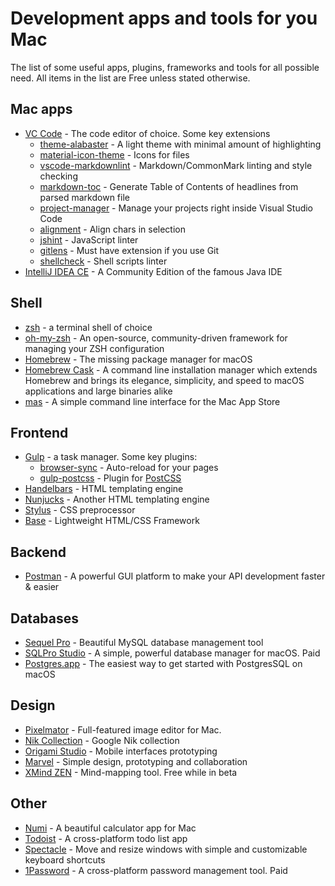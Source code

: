 # Development apps and tools for you Mac

The list of some useful apps, plugins, frameworks and tools for all possible need. All items in the list are Free unless stated otherwise.

## Mac apps

- [VC Code](https://code.visualstudio.com) - The code editor of choice. Some key extensions
    - [theme-alabaster](https://marketplace.visualstudio.com/items?itemName=tonsky.theme-alabaster) - A light theme with minimal amount of highlighting
    - [material-icon-theme](https://marketplace.visualstudio.com/items?itemName=PKief.material-icon-theme) - Icons for files
    - [vscode-markdownlint](https://marketplace.visualstudio.com/items?itemName=DavidAnson.vscode-markdownlint) - Markdown/CommonMark linting and style checking
    - [markdown-toc](https://marketplace.visualstudio.com/items?itemName=AlanWalk.markdown-toc) - Generate Table of Contents of headlines from parsed markdown file
    - [project-manager](https://marketplace.visualstudio.com/items?itemName=alefragnani.project-manager) - Manage your projects right inside Visual Studio Code
    - [alignment](https://marketplace.visualstudio.com/items?itemName=annsk.alignment) - Align chars in selection
    - [jshint](https://marketplace.visualstudio.com/items?itemName=dbaeumer.jshint) - JavaScript linter
    - [gitlens](https://marketplace.visualstudio.com/items?itemName=eamodio.gitlens) - Must have extension if you use Git
    - [shellcheck](https://marketplace.visualstudio.com/items?itemName=timonwong.shellcheck) - Shell scripts linter
- [IntelliJ IDEA CE](https://www.jetbrains.com/idea/features/editions_comparison_matrix.html) - A Community Edition of the famous Java IDE

## Shell

- [zsh](http://www.zsh.org) - a terminal shell of choice
- [oh-my-zsh](http://ohmyz.sh) - An open-source, community-driven framework for managing your ZSH configuration
- [Homebrew](https://brew.sh) - The missing package manager for macOS
- [Homebrew Cask](http://caskroom.github.io) - A command line installation manager which extends Homebrew and brings its elegance, simplicity, and speed to macOS applications and large binaries alike
- [mas](https://github.com/mas-cli/mas) - A simple command line interface for the Mac App Store

## Frontend

- [Gulp](https://gulpjs.com) - a task manager. Some key plugins:
    - [browser-sync](https://www.browsersync.io) - Auto-reload for your pages
    - [gulp-postcss](https://github.com/postcss/gulp-postcss) - Plugin for [PostCSS](https://github.com/postcss/postcss)
- [Handelbars](http://handlebarsjs.com) - HTML templating engine
- [Nunjucks](https://mozilla.github.io/nunjucks/) - Another HTML templating engine
- [Stylus](http://stylus-lang.com) - CSS preprocessor
- [Base](http://getbase.org) - Lightweight HTML/CSS Framework

## Backend

- [Postman](https://www.getpostman.com) - A powerful GUI platform to make your API development faster & easier

## Databases

- [Sequel Pro](http://www.sequelpro.com) - Beautiful MySQL database management tool
- [SQLPro Studio](http://www.sqlprostudio.com) - A simple, powerful database manager for macOS. Paid
- [Postgres.app](http://postgresapp.com) - The easiest way to get started with PostgresSQL on macOS

## Design

- [Pixelmator](http://www.pixelmator.com/mac/) - Full-featured image editor for Mac.
- [Nik Collection](https://www.google.com/intl/en/nikcollection/) - Google Nik collection
- [Origami Studio](https://origami.design) - Mobile interfaces prototyping
- [Marvel](https://marvelapp.com) - Simple design, prototyping and collaboration
- [XMind ZEN](http://www.xmind.net/zen/) - Mind-mapping tool. Free while in beta

## Other

- [Numi](http://numi.io) - A beautiful calculator app for Mac
- [Todoist](https://todoist.com) - A cross-platform todo list app
- [Spectacle](https://www.spectacleapp.com) - Move and resize windows with simple and customizable keyboard shortcuts
- [1Password](https://1password.com) - A cross-platform password management tool. Paid